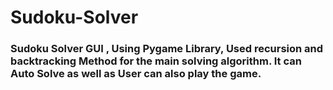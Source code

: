 # Sudoku-Solver

<h3>Sudoku Solver GUI , Using Pygame Library,
  Used recursion and backtracking Method for the main solving algorithm. 
  It can Auto Solve as well as User can also play the game.</h3>
